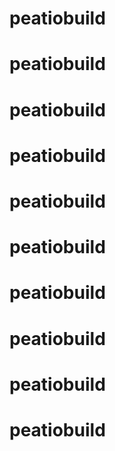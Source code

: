 # peatiobuild
# peatiobuild
# peatiobuild
# peatiobuild
# peatiobuild
# peatiobuild
# peatiobuild
# peatiobuild
# peatiobuild
# peatiobuild
